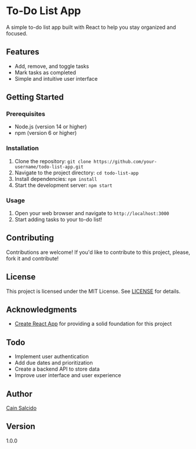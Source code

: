 To-Do List App
=====================

A simple to-do list app built with React to help you stay organized and focused.

Features
--------

* Add, remove, and toggle tasks
* Mark tasks as completed
* Simple and intuitive user interface

Getting Started
---------------

### Prerequisites

* Node.js (version 14 or higher)
* npm (version 6 or higher)

### Installation

1. Clone the repository: `git clone https://github.com/your-username/todo-list-app.git`
2. Navigate to the project directory: `cd todo-list-app`
3. Install dependencies: `npm install`
4. Start the development server: `npm start`

### Usage

1. Open your web browser and navigate to `http://localhost:3000`
2. Start adding tasks to your to-do list!

Contributing
------------

Contributions are welcome! If you'd like to contribute to this project, please, fork it and contribute!


License
-------

This project is licensed under the MIT License. See [LICENSE](LICENSE) for details.

Acknowledgments
---------------

* [Create React App](https://create-react-app.dev/) for providing a solid foundation for this project

Todo
-----

* Implement user authentication
* Add due dates and prioritization
* Create a backend API to store data
* Improve user interface and user experience

Author
------

[Cain Salcido](https://github.com/cainsalcido)

Version
---------

1.0.0
